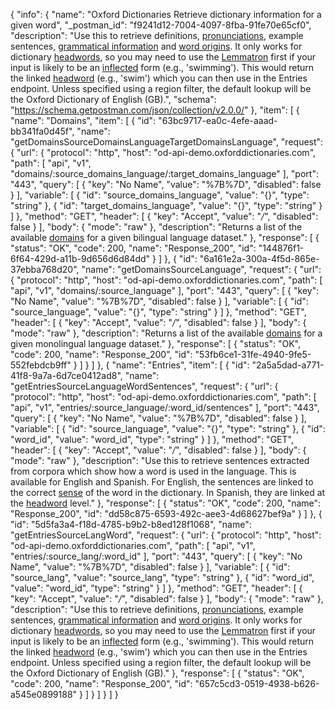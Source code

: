{
  "info": {
    "name": "Oxford Dictionaries Retrieve dictionary information for a given word",
    "_postman_id": "f9241d12-7004-4097-8fba-91fe70e65cf0",
    "description": "Use this to retrieve definitions, [pronunciations](documentation/glossary?term=pronunciation), example sentences, [grammatical information](documentation/glossary?term=grammaticalfeatures) and [word origins](documentation/glossary?term=etymology). It only works for dictionary [headwords](documentation/glossary?term=headword), so you may need to use the [Lemmatron](documentation/glossary?term=lemma) first if your input is likely to be an [inflected](documentation/glossary?term=inflection) form (e.g., 'swimming'). This would return the linked [headword](documentation/glossary?term=headword) (e.g., 'swim') which you can then use in the Entries endpoint. Unless specified using a region filter, the default lookup will be the Oxford Dictionary of English (GB).",
    "schema": "https://schema.getpostman.com/json/collection/v2.0.0/"
  },
  "item": [
    {
      "name": "Domains",
      "item": [
        {
          "id": "63bc9717-ea0c-4efe-aaad-bb341fa0d45f",
          "name": "getDomainsSourceDomainsLanguageTargetDomainsLanguage",
          "request": {
            "url": {
              "protocol": "http",
              "host": "od-api-demo.oxforddictionaries.com",
              "path": [
                "api",
                "v1",
                "domains/:source_domains_language/:target_domains_language"
              ],
              "port": "443",
              "query": [
                {
                  "key": "No Name",
                  "value": "%7B%7D",
                  "disabled": false
                }
              ],
              "variable": [
                {
                  "id": "source_domains_language",
                  "value": "{}",
                  "type": "string"
                },
                {
                  "id": "target_domains_language",
                  "value": "{}",
                  "type": "string"
                }
              ]
            },
            "method": "GET",
            "header": [
              {
                "key": "Accept",
                "value": "*/*",
                "disabled": false
              }
            ],
            "body": {
              "mode": "raw"
            },
            "description": "Returns a list of the available [domains](documentation/glossary?term=domain) for a given bilingual language dataset."
          },
          "response": [
            {
              "status": "OK",
              "code": 200,
              "name": "Response_200",
              "id": "144876f1-6f64-429d-a11b-9d656d6d84dd"
            }
          ]
        },
        {
          "id": "6a161e2a-300a-4f5d-865e-37ebba768d20",
          "name": "getDomainsSourceLanguage",
          "request": {
            "url": {
              "protocol": "http",
              "host": "od-api-demo.oxforddictionaries.com",
              "path": [
                "api",
                "v1",
                "domains/:source_language"
              ],
              "port": "443",
              "query": [
                {
                  "key": "No Name",
                  "value": "%7B%7D",
                  "disabled": false
                }
              ],
              "variable": [
                {
                  "id": "source_language",
                  "value": "{}",
                  "type": "string"
                }
              ]
            },
            "method": "GET",
            "header": [
              {
                "key": "Accept",
                "value": "*/*",
                "disabled": false
              }
            ],
            "body": {
              "mode": "raw"
            },
            "description": "Returns a list of the available [domains](documentation/glossary?term=domain) for a given monolingual language dataset."
          },
          "response": [
            {
              "status": "OK",
              "code": 200,
              "name": "Response_200",
              "id": "53fb6ce1-31fe-4940-9fe5-552febdcb9ff"
            }
          ]
        }
      ]
    },
    {
      "name": "Entries",
      "item": [
        {
          "id": "2a5a5dad-a771-41f8-9a7a-6d7ce0412ad8",
          "name": "getEntriesSourceLanguageWordSentences",
          "request": {
            "url": {
              "protocol": "http",
              "host": "od-api-demo.oxforddictionaries.com",
              "path": [
                "api",
                "v1",
                "entries/:source_language/:word_id/sentences"
              ],
              "port": "443",
              "query": [
                {
                  "key": "No Name",
                  "value": "%7B%7D",
                  "disabled": false
                }
              ],
              "variable": [
                {
                  "id": "source_language",
                  "value": "{}",
                  "type": "string"
                },
                {
                  "id": "word_id",
                  "value": "word_id",
                  "type": "string"
                }
              ]
            },
            "method": "GET",
            "header": [
              {
                "key": "Accept",
                "value": "*/*",
                "disabled": false
              }
            ],
            "body": {
              "mode": "raw"
            },
            "description": "Use this to retrieve sentences extracted from  corpora which show how a word is used in the language. This is available for English and Spanish. For English, the sentences are linked to the correct [sense](documentation/glossary?term=sense) of the word in the dictionary. In Spanish, they are linked at the [headword](documentation/glossary?term=headword) level."
          },
          "response": [
            {
              "status": "OK",
              "code": 200,
              "name": "Response_200",
              "id": "dd58c875-6593-492c-aee3-4d68627bef9a"
            }
          ]
        },
        {
          "id": "5d5fa3a4-f18d-4785-b9b2-b8ed128f1068",
          "name": "getEntriesSourceLangWord",
          "request": {
            "url": {
              "protocol": "http",
              "host": "od-api-demo.oxforddictionaries.com",
              "path": [
                "api",
                "v1",
                "entries/:source_lang/:word_id"
              ],
              "port": "443",
              "query": [
                {
                  "key": "No Name",
                  "value": "%7B%7D",
                  "disabled": false
                }
              ],
              "variable": [
                {
                  "id": "source_lang",
                  "value": "source_lang",
                  "type": "string"
                },
                {
                  "id": "word_id",
                  "value": "word_id",
                  "type": "string"
                }
              ]
            },
            "method": "GET",
            "header": [
              {
                "key": "Accept",
                "value": "*/*",
                "disabled": false
              }
            ],
            "body": {
              "mode": "raw"
            },
            "description": "Use this to retrieve definitions, [pronunciations](documentation/glossary?term=pronunciation), example sentences, [grammatical information](documentation/glossary?term=grammaticalfeatures) and [word origins](documentation/glossary?term=etymology). It only works for dictionary [headwords](documentation/glossary?term=headword), so you may need to use the [Lemmatron](documentation/glossary?term=lemma) first if your input is likely to be an [inflected](documentation/glossary?term=inflection) form (e.g., 'swimming'). This would return the linked [headword](documentation/glossary?term=headword) (e.g., 'swim') which you can then use in the Entries endpoint. Unless specified using a region filter, the default lookup will be the Oxford Dictionary of English (GB)."
          },
          "response": [
            {
              "status": "OK",
              "code": 200,
              "name": "Response_200",
              "id": "657c5cd3-0519-4938-b626-a545e0899188"
            }
          ]
        }
      ]
    }
  ]
}